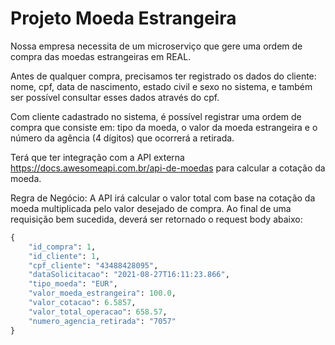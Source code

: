# Projeto Moeda Estrangeira

Nossa empresa necessita de um microserviço que gere uma ordem de compra das moedas estrangeiras em REAL.

Antes de qualquer compra, precisamos ter registrado os dados do cliente: nome, cpf, data de nascimento, estado civil e sexo no sistema, e também ser possível consultar esses dados através do cpf.

Com cliente cadastrado no sistema, é possível registrar uma ordem de compra que consiste em: tipo da moeda, o valor da moeda estrangeira e o número da agência (4 dígitos) que ocorrerá a retirada.

Terá que ter integração com a API externa https://docs.awesomeapi.com.br/api-de-moedas para calcular a cotação da moeda.

Regra de Negócio:
A API irá calcular o valor total com base na cotação da moeda multiplicada pelo valor desejado de compra. Ao final de uma requisição bem sucedida, deverá ser retornado o request body abaixo:

```` python
{
    "id_compra": 1,
    "id_cliente": 1,
    "cpf_cliente": "43488428095",
    "dataSolicitacao": "2021-08-27T16:11:23.866",
    "tipo_moeda": "EUR",
    "valor_moeda_estrangeira": 100.0,
    "valor_cotacao": 6.5857,
    "valor_total_operacao": 658.57,
    "numero_agencia_retirada": "7057"
}
```` 
